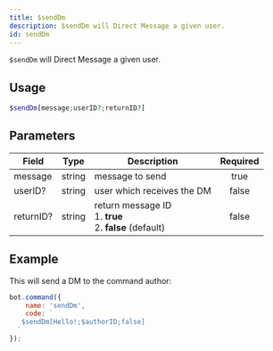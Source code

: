 ```yaml
---
title: $sendDm
description: $sendDm will Direct Message a given user.
id: sendDm
---
```


`$sendDm` will Direct Message a given user.

## Usage

```php
$sendDm[message;userID?;returnID?]
```

## Parameters

| Field     | Type   | Description                                                         | Required |
|-----------|--------|---------------------------------------------------------------------|:--------:|
| message   | string | message to send                                                     |   true   |
| userID?   | string | user which receives the DM                                          |  false   |
| returnID? | string | return message ID  <br /> 1. **true** <br /> 2. **false** (default) |  false   |

## Example

This will send a DM to the command author:

```javascript
bot.command({
    name: 'sendDm',
    code: `
   $sendDm[Hello!;$authorID;false]  
  `
});
```